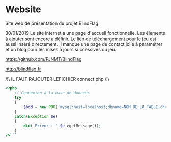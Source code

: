 # Website
Site web de présentation du projet BlindFlag.

30/01/2019
Le site internet a une page d'accueil fonctionnelle. Les élements à ajouter sont encore à définir.
Le lien de téléchargement pour le jeu est aussi inséré directement. Il manque une page de contact jolie à paramétrer et un blog pour les mises à jours successives du jeu.

https://github.com/PJNMT/BlindFlag

http://blindflag.fr


/!\ IL FAUT RAJOUTER LEFICHIER connect.php /!\
``` php
<?php
 	// Connexion à la base de données
	try
	{
    	$bdd = new PDO('mysql:host=localhost;dbname=NOM_DE_LA_TABLE;charset=utf8', 'USER', 'PASSWORD');
	}
	catch(Exception $e)
	{
    	die('Erreur : '.$e->getMessage());
	}
?>```

